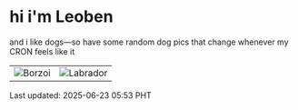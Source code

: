 # hi i'm Leoben

and i like dogs—so have some random dog pics that change whenever my CRON feels like it

|  |  |
|--------|----------|
| ![Borzoi](https://random-dog-vercel.vercel.app/api/random-borzoi?v=1750629205) | ![Labrador](https://random-dog-vercel.vercel.app/api/random-labrador?v=1750629205) |

Last updated: 2025-06-23 05:53 PHT

